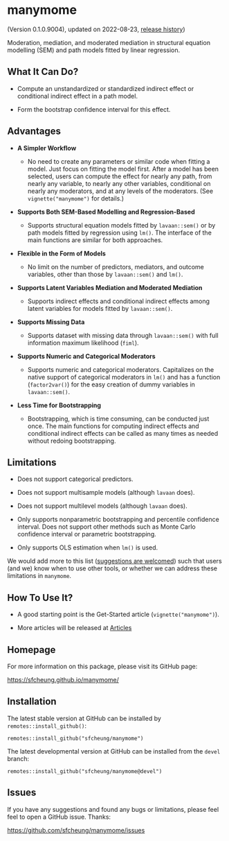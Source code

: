 # manymome

(Version 0.1.0.9004), updated on 2022-08-23, [release history](https://sfcheung.github.io/manymome/news/index.html))

Moderation, mediation, and moderated mediation in structural equation modelling (SEM)
and path models fitted by linear regression.

## What It Can Do?

- Compute an unstandardized or standardized indirect effect or
  conditional indirect effect in a path model.

- Form the bootstrap confidence interval for this effect.

## Advantages

- **A Simpler Workflow**
    - No need to create any parameters or similar
  code when
  fitting a model. Just focus on fitting the model first. After a model has
  been selected, users can compute the effect for nearly any path, from
  nearly any variable, to nearly any other variables, conditional on
  nearly any moderators,
  and at any levels of the moderators.
  (See `vignette("manymome")` for details.)

- **Supports Both SEM-Based Modelling and Regression-Based**
    - Supports structural equation models fitted by `lavaan::sem()` or by
  path models fitted by regression using `lm()`. The interface of the main
  functions are similar for both approaches.

- **Flexible in the Form of Models**
    - No limit on the number of predictors, mediators, and
  outcome variables, other than those by `lavaan::sem()` and `lm()`.

- **Supports Latent Variables Mediation and Moderated Mediation**
    - Supports indirect effects and conditional indirect effects among
      latent variables for models fitted by `lavaan::sem()`.

- **Supports Missing Data**
    - Supports dataset with missing data
   through `lavaan::sem()` with full information maximum likelihood (`fiml`).

- **Supports Numeric and Categorical Moderators**
    - Supports numeric and
  categorical moderators. Capitalizes on the native support of categorical
  moderators in `lm()` and has a function (`factor2var()`) for the easy
   creation of dummy variables in `lavaan::sem()`.

- **Less Time for Bootstrapping**
    - Bootstrapping, which is time consuming, can
  be conducted just once. The main functions for computing indirect effects
  and conditional indirect effects can be called as many times as needed without redoing
  bootstrapping.

## Limitations

- Does not support categorical predictors.

- Does not support multisample models (although `lavaan` does).

- Does not support multilevel models (although `lavaan` does).

- Only supports nonparametric bootstrapping and percentile confidence interval. Does not support other methods such as
Monte Carlo confidence interval or parametric bootstrapping.

- Only supports OLS estimation when `lm()` is used.

We would add more to this list ([suggestions are welcomed](#issues)) such that users (and we) know when to use
other tools, or whether we can address these limitations
in `manymome`.

## How To Use It?

- A good starting point is the Get-Started article (`vignette("manymome")`).

- More articles will be released at [Articles](./articles/index.html)

## Homepage

For more information on this package, please visit its GitHub page:

https://sfcheung.github.io/manymome/

## Installation

The latest stable version at GitHub can be installed by `remotes::install_github()`:

```
remotes::install_github("sfcheung/manymome")
```

The latest developmental version at GitHub can be installed
from the `devel` branch:

```
remotes::install_github("sfcheung/manymome@devel")
```


## Issues

If you have any suggestions and found any bugs or limitations, please feel
feel to open a GitHub issue. Thanks:

https://github.com/sfcheung/manymome/issues